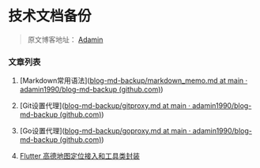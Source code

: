 # 技术文档备份

> 原文博客地址： [Adamin](https://www.lixiaopeng.top)

### 文章列表

   1. [Markdown常用语法]([blog-md-backup/markdown_memo.md at main · adamin1990/blog-md-backup (github.com)](https://github.com/adamin1990/blog-md-backup/blob/main/markdown_memo.md))

   2. [Git设置代理]([blog-md-backup/gitproxy.md at main · adamin1990/blog-md-backup (github.com)](https://github.com/adamin1990/blog-md-backup/blob/main/gitproxy.md))

   3. [Go设置代理]([blog-md-backup/goproxy.md at main · adamin1990/blog-md-backup (github.com)](https://github.com/adamin1990/blog-md-backup/blob/main/goproxy.md))

   4. [Flutter 高德地图定位接入和工具类封装](https://github.com/adamin1990/blog-md-backup/blob/main/flutter_amap.md)

      
